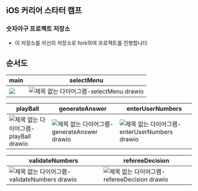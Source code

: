 ## iOS 커리어 스타터 캠프

### 숫자야구 프로젝트 저장소

- 이 저장소를 자신의 저장소로 fork하여 프로젝트를 진행합니다

## 순서도

| main | selectMenu |
| -- | -- |
| <img src="https://user-images.githubusercontent.com/82566116/184847815-ec5cd80a-cd37-49d9-9be7-4ae547718c0a.png"/> | ![제목 없는 다이어그램-selectMenu drawio](https://user-images.githubusercontent.com/82566116/184848001-3a084877-8694-498a-ab09-81a5aa21e673.png) |

| playBall | generateAnswer | enterUserNumbers |
| -- | -- | -- |
| ![제목 없는 다이어그램-playBall drawio](https://user-images.githubusercontent.com/82566116/184852086-283bc3e5-0aac-471f-a915-ebca0cb03fa0.png) | ![제목 없는 다이어그램-generateAnswer drawio](https://user-images.githubusercontent.com/82566116/184852209-c5285dda-74dc-4839-a68e-5d7da3461fa3.png) | ![제목 없는 다이어그램-enterUserNumbers drawio](https://user-images.githubusercontent.com/82566116/184852230-c1d4cc04-379f-4af1-8da1-1244c64b9f47.png) |

| validateNumbers | refereeDecision |
| -- | -- |
| ![제목 없는 다이어그램-validateNumbers drawio](https://user-images.githubusercontent.com/82566116/184852514-3a98f260-5a33-4a19-9b79-7a68eb5843a5.png) | ![제목 없는 다이어그램-refereeDecision drawio](https://user-images.githubusercontent.com/82566116/184852720-fa5472e3-db07-4f6d-826c-c4602da2cc4f.png)

